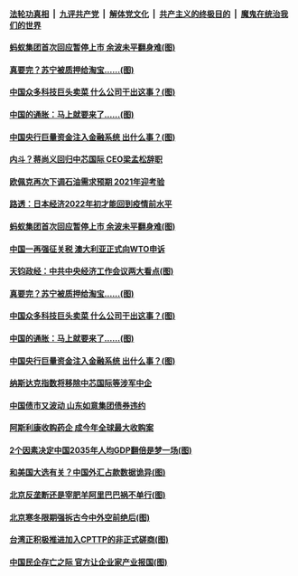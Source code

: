 ####  [法轮功真相](../../../../basic/blob/master/README.md?t=12170902) &nbsp;|&nbsp; [九评共产党](../../../../9ping.md/blob/master/README.md?t=12170902) &nbsp;|&nbsp; [解体党文化](../../../../jtdwh.md/blob/master/README.md?t=12170902)  &nbsp;|&nbsp; [共产主义的终极目的](../../../../gczydzjmd.md/blob/master/README.md?t=12170902) &nbsp;|&nbsp; [魔鬼在统治我们的世界](../../../../mgztzwmdsj.md/blob/master/README.md?t=12170902) 


#### [蚂蚁集团首次回应暂停上市 余波未平翻身难(图)](../pages/p5/956015.md?t=12170902) 

#### [真要完？苏宁被质押给淘宝……(图)](../pages/p5/955963.md?t=12170902) 

#### [中国众多科技巨头卖菜 什么公司干出这事？(图)](../pages/p5/955951.md?t=12170902) 

#### [中国的通胀：马上就要来了……(图)](../pages/p5/955939.md?t=12170902) 

#### [中国央行巨量资金注入金融系统 出什么事？(图)](../pages/p5/955909.md?t=12170902) 


#### [内斗？蒋尚义回归中芯国际 CEO梁孟松辞职](../pages/p5/956031.md?t=12170902) 

#### [欧佩克再次下调石油需求预期 2021年迎考验](../pages/p5/956021.md?t=12170902) 

#### [路透：日本经济2022年初才能回到疫情前水平](../pages/p5/956019.md?t=12170902) 

#### [蚂蚁集团首次回应暂停上市 余波未平翻身难(图)](../pages/p5/956015.md?t=12170902) 

#### [中国一再强征关税 澳大利亚正式向WTO申诉](../pages/p5/956011.md?t=12170902) 

#### [天钧政经：中共中央经济工作会议两大看点(图)](../pages/p5/955926.md?t=12170902) 

#### [真要完？苏宁被质押给淘宝……(图)](../pages/p5/955963.md?t=12170902) 

#### [中国众多科技巨头卖菜 什么公司干出这事？(图)](../pages/p5/955951.md?t=12170902) 

#### [中国的通胀：马上就要来了……(图)](../pages/p5/955939.md?t=12170902) 

#### [中国央行巨量资金注入金融系统 出什么事？(图)](../pages/p5/955909.md?t=12170902) 

#### [纳斯达克指数将移除中芯国际等涉军中企](../pages/p5/955906.md?t=12170902) 

#### [中国债市又波动 山东如意集团债券违约](../pages/p5/955905.md?t=12170902) 

#### [阿斯利康收购药企 成今年全球最大收购案](../pages/p5/955900.md?t=12170902) 

#### [2个因素决定中国2035年人均GDP翻倍是梦一场(图)](../pages/p5/955894.md?t=12170902) 

#### [和美国大选有关？中国外汇占款数据诡异(图)](../pages/p5/955814.md?t=12170902) 

#### [北京反垄断还是宰肥羊阿里巴巴祸不单行(图)](../pages/p5/955842.md?t=12170902) 

#### [北京寒冬限期强拆古今中外空前绝后(图)](../pages/p5/955832.md?t=12170902) 

#### [台湾正积极推进加入CPTTP的非正式磋商(图)](../pages/p5/955831.md?t=12170902) 

#### [中国民企存亡之际 官方让企业家产业报国(图)](../pages/p5/955807.md?t=12170902) 

